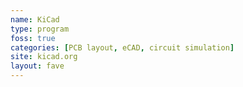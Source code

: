 ```yaml
---
name: KiCad
type: program
foss: true
categories: [PCB layout, eCAD, circuit simulation]
site: kicad.org
layout: fave
---
```


